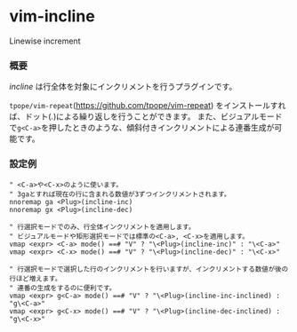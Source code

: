 # vim-incline
Linewise increment

### 概要

*incline* は行全体を対象にインクリメントを行うプラグインです。

`tpope/vim-repeat`(https://github.com/tpope/vim-repeat) をインストールすれば、ドット(.)による繰り返しを行うことができます。
また、ビジュアルモードで`g<C-a>`を押したときのような、傾斜付きインクリメントによる連番生成が可能です。

### 設定例
```vim
" <C-a>や<C-x>のように使います。
" 3gaとすれば現在の行に含まれる数値が3ずつインクリメントされます。
nnoremap ga <Plug>(incline-inc)
nnoremap gx <Plug>(incline-dec)

" 行選択モードでのみ、行全体インクリメントを適用します。
" ビジュアルモードや矩形選択モードでは標準の<C-a>, <C-x>を適用します。
vmap <expr> <C-a> mode() ==# "V" ? "\<Plug>(incline-inc)" : "\<C-a>"
vmap <expr> <C-x> mode() ==# "V" ? "\<Plug>(incline-dec)" : "\<C-x>"

" 行選択モードで選択した行のインクリメントを行いますが、インクリメントする数値が後の行ほど増えます。
" 連番の生成をするのに便利です。
vmap <expr> g<C-a> mode() ==# "V" ? "\<Plug>(incline-inc-inclined) : "g\<C-a>"
vmap <expr> g<C-x> mode() ==# "V" ? "\<Plug>(incline-dec-inclined) : "g\<C-x>"
```

